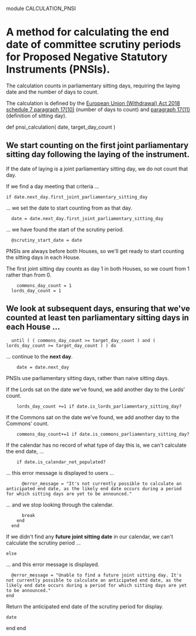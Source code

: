 module CALCULATION_PNSI
# A method for calculating the end date of committee scrutiny periods for Proposed Negative Statutory Instruments (PNSIs).

The calculation counts in parliamentary sitting days, requiring the laying date and the number of days to count.

The calculation is defined by the [European Union (Withdrawal) Act 2018 schedule 7 paragraph 17(10)](https://www.legislation.gov.uk/ukpga/2018/16/schedule/7/enacted#schedule-7-paragraph-17-10) (number of days to count) and [paragraph 17(11)](https://www.legislation.gov.uk/ukpga/2018/16/schedule/7/enacted#schedule-7-paragraph-17-11) (definition of sitting day).

  def pnsi_calculation( date, target_day_count )
## We start counting on the **first joint parliamentary sitting day following the laying of the instrument**.

If the date of laying is a joint parliamentary sitting day, we do not count that day.

If we find a day meeting that criteria ...

    if date.next_day.first_joint_parliamentary_sitting_day
... we set the date to start counting from as that day.

      date = date.next_day.first_joint_parliamentary_sitting_day
... we have found the start of the scrutiny period.

      @scrutiny_start_date = date
PNSIs are always before both Houses, so we'll get ready to start counting the sitting days in each House.

The first joint sitting day counts as day 1 in both Houses, so we count from 1 rather than from 0.

    	commons_day_count = 1
      lords_day_count = 1
## We look at subsequent days, ensuring that we've counted at least ten parliamentary sitting days in each House ...

      until ( ( commons_day_count >= target_day_count ) and ( lords_day_count >= target_day_count ) ) do
... continue to the **next day**.

        date = date.next_day
PNSIs use parliamentary sitting days, rather than naive sitting days.

If the Lords sat on the date we've found, we add another day to the Lords’ count.

        lords_day_count +=1 if date.is_lords_parliamentary_sitting_day?
If the Commons sat on the date we've found, we add another day to the Commons’ count.

        commons_day_count+=1 if date.is_commons_parliamentary_sitting_day?
If the calendar has no record of what type of day this is, we can't calculate the end date, ...

        if date.is_calendar_not_populated?
... this error message is displayed to users ...

          @error_message = "It's not currently possible to calculate an anticipated end date, as the likely end date occurs during a period for which sitting days are yet to be announced."
... and we stop looking through the calendar.

          break
        end
      end
If we didn't find any **future joint sitting date** in our calendar, we can't calculate the scrutiny period ...

    else
... and this error message is displayed.

      @error_message = "Unable to find a future joint sitting day. It's not currently possible to calculate an anticipated end date, as the likely end date occurs during a period for which sitting days are yet to be announced."
    end
Return the anticipated end date of the scrutiny period for display.

    date
  end
end